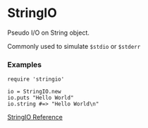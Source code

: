 # StringIO

Pseudo I/O on String object.

Commonly used to simulate `$stdio` or `$stderr`

### Examples

    require 'stringio'

    io = StringIO.new
    io.puts "Hello World"
    io.string #=> "Hello World\n"

[StringIO Reference](https://ruby-doc.org/stdlib-2.5.0/libdoc/stringio/rdoc/StringIO.html)
